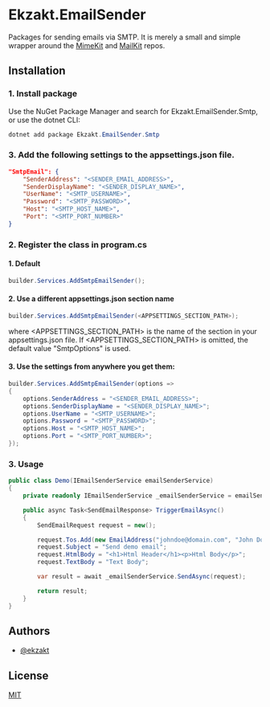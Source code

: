 # Ekzakt.EmailSender
Packages for sending emails via SMTP. It is merely a small and simple wrapper around
the [MimeKit](https://github.com/jstedfast/MimeKit) and [MailKit](https://github.com/jstedfast/MailKit) repos.


## Installation


### 1. Install package
Use the NuGet Package Manager and search for Ekzakt.EmailSender.Smtp, or use the dotnet CLI:
``` C#
dotnet add package Ekzakt.EmailSender.Smtp
```


### 3. Add the following settings to the appsettings.json file.
```json
"SmtpEmail": {
    "SenderAddress": "<SENDER_EMAIL_ADDRESS>",
    "SenderDisplayName": "<SENDER_DISPLAY_NAME>",
    "UserName": "<SMTP_USERNAME>",
    "Password": "<SMTP_PASSWORD>",
    "Host": "<SMTP_HOST_NAME>",
    "Port": "<SMTP_PORT_NUMBER>"
}
```


### 2. Register the class in program.cs


#### 1. Default
``` C#
builder.Services.AddSmtpEmailSender();
```


#### 2. Use a different appsettings.json section name
``` C#
builder.Services.AddSmtpEmailSender(<APPSETTINGS_SECTION_PATH>);
```
where <APPSETTINGS_SECTION_PATH> is the name of the section in your appsettings.json file.
If <APPSETTINGS_SECTION_PATH> is omitted, the default value "SmtpOptions" is used.


#### 3. Use the settings from anywhere you get them:
``` C#
builder.Services.AddSmtpEmailSender(options =>
{
    options.SenderAddress = "<SENDER_EMAIL_ADDRESS>";
    options.SenderDisplayName = "<SENDER_DISPLAY_NAME>";
    options.UserName = "<SMTP_USERNAME>";
    options.Password = "<SMTP_PASSWORD>";
    options.Host = "<SMTP_HOST_NAME>";
    options.Port = "<SMTP_PORT_NUMBER>";
});
```


### 3. Usage
``` C#
public class Demo(IEmailSenderService emailSenderService)
{
    private readonly IEmailSenderService _emailSenderService = emailSenderService;

    public async Task<SendEmailResponse> TriggerEmailAsync()
    {
        SendEmailRequest request = new();

        request.Tos.Add(new EmailAddress("johndoe@domain.com", "John Doe"));
        request.Subject = "Send demo email";
        request.HtmlBody = "<h1>Html Header</h1><p>Html Body</p>";
        request.TextBody = "Text Body";

        var result = await _emailSenderService.SendAsync(request);

        return result;
    }
}
```


## Authors
- [@ekzakt](https://www.github.com/ekzakt)



## License
[MIT](https://choosealicense.com/licenses/mit/)

